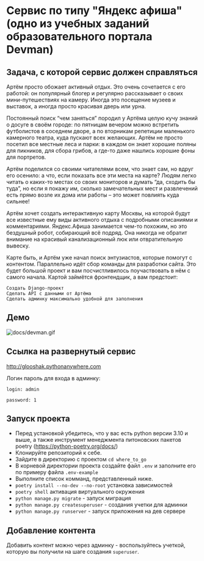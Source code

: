 # Сервис по типу "Яндекс афиша" (одно из учебных заданий образовательного портала Devman)

## Задача, с которой сервис должен справляться
Артём просто обожает активный отдых. Это очень сочетается с его работой: он популярный блогер и регулярно рассказывает о своих мини-путешествиях на камеру. Иногда это посещение музеев и выставок, а иногда просто красивая дверь или урна.

Постоянный поиск “чем заняться” породил у Артёма целую кучу знаний о досуге в своём городе: по пятницам вечером можно встретить футболистов в соседнем дворе, а по вторникам репетиции маленького камерного театра, куда пускают всех желающих. Артём не просто посетил все местные леса и парки: в каждом он знает хорошие поляны для пикников, для сбора грибов, а где-то даже нашлись хорошие фоны для портретов.

Артём поделился со своими читателями всем, что знает сам, но вдруг его осенило: а что, если показать все эти места на карте? Людям легко читать о каких-то местах со своих мониторов и думать “да, сходить бы туда”, но если я покажу им, сколько замечательных мест и развлечений есть прямо возле их дома или работы – это может повлиять куда сильнее!

Артём хочет создать интерактивную карту Москвы, на которой будут все известные ему виды активного отдыха с подробными описаниями и комментариями. Яндекс.Афиша занимается чем-то похожим, но это бездушный робот, собирающий всё подряд. Она никогда не обратит внимание на красивый канализационный люк или отвратительную вывеску.

Карте быть, и Артём уже начал поиск энтузиастов, которые помогут с контентом. Параллельно идёт сбор команды для разработки сайта. Это будет большой проект и вам посчистливилось поучаствовать в нём с самого начала. Картой займётся фронтендщик, а вам предстоит:

    Создать Django-проект
    Сделать API с данными от Артёма
    Сделать админку максимально удобной для заполнения

## Демо
![docs/devman.gif](docs/devman.gif)

## Ссылка на развернутый сервис
http://glooshak.pythonanywhere.com

Логин пароль для входа в админку:

`login: admin`

`password: 1`
## Запуск проекта
- Перед установкой убедитесь, что у вас есть python версии 3.10 и выше, а также инструмент менеджмента питоновских пакетов poetry (https://python-poetry.org/docs/)
- Клонируйте репозиторий к себе.
- Зайдите в директорию с проектом `cd where_to_go`
- В корневой директории проекта создайте файл `.env` и заполните его по примеру файла `.env-example`
- Выполните список комманд, представленный ниже.
- `poetry install --no-dev --no-root` установка зависимостей
- `poetry shell` активация виртуального окружения
- `python manage.py migrate` - запуск миграция
- `python manage.py createsuperuser` - создания учетки для админки
- `python manage.py runserver` - запуск приложения на дев сервере
## Добавление контента
Добавить контент можно через админку - воспользуйтесь учеткой, которую вы получили на шаге создания `superuser`.